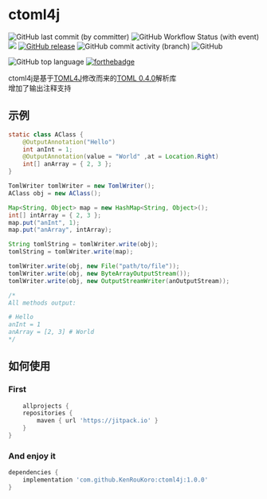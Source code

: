 # ctoml4j

![GitHub last commit (by committer)](https://img.shields.io/github/last-commit/KenRouKoro/ctoml4j)
![GitHub Workflow Status (with event)](https://img.shields.io/github/actions/workflow/status/KenRouKoro/ctoml4j/gradle.yml)
[![](https://jitci.com/gh/KenRouKoro/ctoml4j/svg)](https://jitci.com/gh/KenRouKoro/ctoml4j)
[![GitHub release](https://img.shields.io/github/release/kenRouKoro/ctoml4j.svg)](https://GitHub.com/kenRouKoro/ctoml4j/releases/)
![GitHub commit activity (branch)](https://img.shields.io/github/commit-activity/t/KenRouKoro/ctoml4j)
![GitHub](https://img.shields.io/github/license/KenRouKoro/ctoml4j)


![GitHub top language](https://img.shields.io/github/languages/top/KenRouKoro/ctoml4j)
[![forthebadge](https://forthebadge.com/images/badges/made-with-java.svg)](https://forthebadge.com)


ctoml4j是基于[TOML4J](https://github.com/mwanji/toml4j)修改而来的[TOML 0.4.0](https://github.com/toml-lang/toml/blob/master/versions/en/toml-v0.4.0.md)解析库  
增加了输出注释支持  
## 示例
```java
static class AClass {
    @OutputAnnotation("Hello")
    int anInt = 1;
    @OutputAnnotation(value = "World" ,at = Location.Right)
    int[] anArray = { 2, 3 };
}

TomlWriter tomlWriter = new TomlWriter();
AClass obj = new AClass();

Map<String, Object> map = new HashMap<String, Object>();
int[] intArray = { 2, 3 };
map.put("anInt", 1);
map.put("anArray", intArray);

String tomlString = tomlWriter.write(obj);
tomlString = tomlWriter.write(map);

tomlWriter.write(obj, new File("path/to/file"));
tomlWriter.write(obj, new ByteArrayOutputStream());
tomlWriter.write(obj, new OutputStreamWriter(anOutputStream));

/*
All methods output:

# Hello
anInt = 1
anArray = [2, 3] # World
*/
```
## 如何使用
### First
```groovy
	allprojects {
    repositories {
        maven { url 'https://jitpack.io' }
    }
}
```
### And enjoy it
```groovy
dependencies {
    implementation 'com.github.KenRouKoro:ctoml4j:1.0.0'
}
```